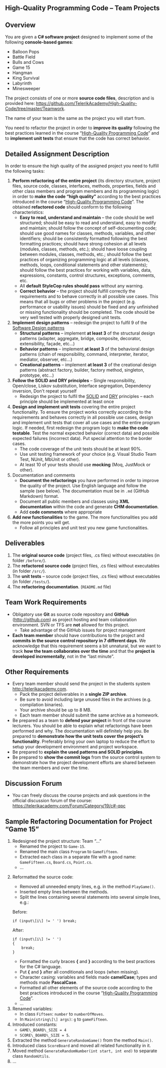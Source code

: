 <article class="markdown-body entry-content" itemprop="mainContentOfPage"><h1><a id="user-content-high-quality-programming-code--team-projects" class="anchor" href="#high-quality-programming-code--team-projects" aria-hidden="true"><span class="octicon octicon-link"></span></a>High-Quality Programming Code – Team Projects</h1>

<h2><a id="user-content-overview" class="anchor" href="#overview" aria-hidden="true"><span class="octicon octicon-link"></span></a>Overview</h2>

<p>You are given a <strong>C# software project</strong> designed to implement some of the following <strong>console-based games</strong>:</p>

<ul>
<li>  Balloon Pops</li>
<li>  Battle Field</li>
<li>  Bulls and Cows</li>
<li>  Game 15</li>
<li>  Hangman</li>
<li>  King Survival</li>
<li>  Labyrinth</li>
<li>  Minesweeper</li>
</ul>

<p>The project consists of one or more <strong>source code files</strong>, description and is provided here: <a href="https://github.com/TelerikAcademy/High-Quality-Code/tree/master/Teamwork">https://github.com/TelerikAcademy/High-Quality-Code/tree/master/Teamwork</a>.</p>

<p>The name of your team is the same as the project you will start from.</p>

<p>You need to refactor the project in order to <strong>improve its quality</strong> following the best practices learned in the course “<a href="http://telerikacademy.com/Courses/Courses/Details/244">High-Quality Programming Code</a>” and to <strong>implement unit tests</strong> that ensure that the code has correct behavior.</p>

<h2><a id="user-content-detailed-assignment-description" class="anchor" href="#detailed-assignment-description" aria-hidden="true"><span class="octicon octicon-link"></span></a>Detailed Assignment Description</h2>

<p>In order to ensure the high quality of the assigned project you need to fulfill the following tasks:</p>

<ol>
<li> <strong>Perform refactoring of the entire project</strong> (its directory structure, project files, source code, classes, interfaces, methods, properties, fields and other class members and program members and its programming logic) in order to <strong>make the code “high quality”</strong> according to the best practices introduced in the course “<a href="http://telerikacademy.com/Courses/Courses/Details/244">High-Quality Programming Code</a>”. The obtained <strong>refactored code</strong> should conform to the following characteristics:

<ul>
<li>  <strong>Easy to read, understand and maintain</strong> – the code should be well structured; should be easy to read and understand, easy to modify and maintain; should follow the concept of self-documenting code; should use good names for classes, methods, variables, and other identifiers; should be consistently formatted following the best formatting practices; should have strong cohesion at all levels (modules, classes, methods, etc.); should have loose coupling between modules, classes, methods, etc.; should follow the best practices of organizing programming logic at all levels (classes, methods, loops, conditional statements and other statements); should follow the best practices for working with variables, data, expressions, constants, control structures, exceptions, comments, etc.</li>
<li>  All <strong>default StyleCop rules should pass</strong> without any warning.</li>
<li>  <strong>Correct behavior</strong> – the project should fulfill correctly the requirements and to behave correctly in all possible use cases. This means that all bugs or other problems in the project (e.g. performance or usability issues) should be fixed and any unfinished or missing functionality should be completed. The code should be very well tested with properly designed unit tests.</li>
</ul></li>
<li> <strong>Implement design patterns</strong> – redesign the project to fulfil 9 of the <a href="http://en.wikipedia.org/wiki/Software_design_pattern">Software Design patterns</a>

<ul>
<li>  <strong>Structural patterns</strong> – implement <strong>at least 3</strong> of the structural design patterns (adapter, aggregate, bridge, composite, decorator, extensibility, façade, etc…)</li>
<li>  <strong>Behavior patterns</strong> – implement <strong>at least 3</strong> of the behavioral design patterns (chain of responsibility, command, interpreter, iterator, mediator, observer, etc…)</li>
<li>  <strong>Creational patterns</strong> – implement <strong>at least 3</strong> of the creational design patterns (abstract factory, builder, factory method, singleton, prototype, etc…)</li>
</ul></li>
<li> <strong>Follow the SOLID and DRY principles</strong> – Single responsibility, Open/close, Liskov substitution, Interface segregation, Dependency inversion, Don't repeat yourself

<ul>
<li>  Redesign the project to fulfil the <a href="http://en.wikipedia.org/wiki/Solid">SOLID</a> and <a href="http://en.wikipedia.org/wiki/Don't_repeat_yourself">DRY</a> principles – each principle should be implemented at least once</li>
</ul></li>
<li> <strong>Design and implement unit tests</strong> covering the entire project functionality. To ensure the project works correctly according to the requirements and behaves correctly in all possible use cases, design and implement unit tests that cover all use cases and the entire program logic. If needed, first redesign the program logic to <strong>make the code testable</strong>. Test the normal expected behavior (correct data) and possible expected failures (incorrect data). Put special attention to the border cases.

<ul>
<li>  The code coverage of the unit tests should be at least 90%.</li>
<li>  Use unit testing framework of your choice (e.g. Visual Studio Team Test, NUnit, MbUnit or other).</li>
<li>  At least 10 of your tests should use <strong>mocking</strong> (Moq, JustMock or other).</li>
</ul></li>
<li> Documentation and comments

<ul>
<li>  <strong>Document the refactorings</strong> you have performed in order to improve the quality of the project. Use English language and follow the sample (see below). The documentation must be in <code>.md</code> (GitHub Markdown) format.</li>
<li>  Document all public members and classes using <strong>XML documentation</strong> within the code and generate <strong>CHM documentation</strong>.</li>
<li>  Add <strong>code comments</strong> where appropriate</li>
</ul></li>
<li> <strong>Add new functionalities</strong> to the game. The more functionalities you add the more points you will get.

<ul>
<li>  Follow all principles and unit test you new game functionalities.</li>
</ul></li>
</ol>

<h2><a id="user-content-deliverables" class="anchor" href="#deliverables" aria-hidden="true"><span class="octicon octicon-link"></span></a>Deliverables</h2>

<ol>
<li> The <strong>original source code</strong> (project files, .cs files) without executables (in folder <code>/before/</code>).</li>
<li> The <strong>refactored source code</strong> (project files, .cs files) without executables (in folder <code>/src/</code>).</li>
<li> The <strong>unit tests</strong> – source code (project files, .cs files) without executables (in folder <code>/tests/</code>).</li>
<li> The <strong>refactoring documentation</strong>. (<code>README.md</code> file)</li>
</ol>

<h2><a id="user-content-team-work-requirements" class="anchor" href="#team-work-requirements" aria-hidden="true"><span class="octicon octicon-link"></span></a>Team Work Requirements</h2>

<ul>
<li>  Obligatory use <strong>Git</strong> as source code repository and <strong>GitHub</strong> (<a href="http://github.com">http://github.com</a>) as project hosting and team collaboration environment. SVN or TFS are <strong>not</strong> allowed for this project.

<ul>
<li>  Take advantage of the GitHub issues for project management</li>
</ul></li>
<li>  <strong>Each team member</strong> should have contributions to the project and <strong>commits in the source control repository in 7 different days</strong>. We acknowledge that this requirement seems a bit unnatural, but we want to track <strong>how the team collaborates over the time</strong> and that the <strong>project is developed incrementally</strong>, not in the “last minute”.</li>
</ul>

<h2><a id="user-content-other-requirements" class="anchor" href="#other-requirements" aria-hidden="true"><span class="octicon octicon-link"></span></a>Other Requirements</h2>

<ul>
<li>  Every team member should send the project in the students system <a href="http://telerikacademy.com">http://telerikacademy.com</a>.

<ul>
<li>  Pack the project deliverables in a <strong>single ZIP archive</strong>.</li>
<li>  Be sure to avoid including large unused files in the archives (e.g. compilation binaries).</li>
<li>  Your archive should be up to 8 MB.</li>
<li>  Each team member should submit the same archive as a homework.</li>
</ul></li>
<li>  Be prepared as a team to <strong>defend your project</strong> in front of the course lecturers. You should be able to explain what refactorings have been performed and why. The documentation will definitely help you. Be prepared to <strong>demonstrate how the unit tests cover the project’s functionality</strong>. Preferably bring your own laptop to reduce the effort to setup your development environment and project workspace.</li>
<li>  Be prepared to <strong>explain the used patterns and SOLID principles</strong>.</li>
<li>  Be prepared to <strong>show the commit logs</strong> from the source control system to demonstrate how the project development efforts are shared between the team members and over the time.</li>
</ul>

<h2><a id="user-content-discussion-forum" class="anchor" href="#discussion-forum" aria-hidden="true"><span class="octicon octicon-link"></span></a>Discussion Forum</h2>

<ul>
<li>  You can freely discuss the course projects and ask questions in the official discussion forum of the course: <a href="https://telerikacademy.com/Forum/Category/19/c#-qpc">https://telerikacademy.com/Forum/Category/19/c#-qpc</a></li>
</ul>

<h2><a id="user-content-sample-refactoring-documentation-for-project-game-15--------------------------------------------------------------------------------------------------------------------------" class="anchor" href="#sample-refactoring-documentation-for-project-game-15--------------------------------------------------------------------------------------------------------------------------" aria-hidden="true"><span class="octicon octicon-link"></span></a>Sample Refactoring Documentation for Project “Game 15”                                                                                                                          </h2>

<ol>
<li> Redesigned the project structure: Team “…”

<ul>
<li>  Renamed the project to <code>Game-15</code>.</li>
<li>  Renamed the main class <code>Program</code> to <code>GameFifteen</code>.</li>
<li>  Extracted each class in a separate file with a good name: <code>GameFifteen.cs</code>, <code>Board.cs</code>, <code>Point.cs</code>.</li>
<li>  …</li>
</ul></li>
<li><p>Reformatted the source code:</p>

<ul>
<li>  Removed all unneeded empty lines, e.g. in the method <code>PlayGame()</code>.</li>
<li>  Inserted empty lines between the methods.</li>
<li>  Split the lines containing several statements into several simple lines, e.g.:</li>
</ul>

<p>Before:</p>

<pre><code>if (input\[i\] != ' ') break;
</code></pre>

<p>After:</p>

<pre><code>if (input\[i\] != ' ')
{
    break;
}
</code></pre>

<ul>
<li>  Formatted the curly braces <strong>{</strong> and <strong>}</strong> according to the best practices for the C# language.</li>
<li>  Put <strong>{</strong> and <strong>}</strong> after all conditionals and loops (when missing).</li>
<li>  Character casing: variables and fields made <strong>camelCase</strong>; types and methods made <strong>PascalCase</strong>.</li>
<li>  Formatted all other elements of the source code according to the best practices introduced in the course “<a href="http://telerikacademy.com/Courses/Courses/Details/244">High-Quality Programming Code</a>”.</li>
<li>  …</li>
</ul></li>
<li> Renamed variables:

<ul>
<li>  In class <code>Fifteen</code>: <code>number</code> to <code>numberOfMoves</code>.</li>
<li>  In <code>Main(string\[\] args)</code>: <code>g</code> to <code>gameFifteen</code>.</li>
</ul></li>
<li> Introduced constants:

<ul>
<li>  <code>GAME\_BOARD\_SIZE = 4</code></li>
<li>  <code>SCORE\_BOARD\_SIZE = 5</code>. </li>
</ul></li>
<li> Extracted the method <code>GenerateRandomGame()</code> from the method <code>Main()</code>.</li>
<li> Introduced class <code>ScoreBoard</code> and moved all related functionality in it.</li>
<li> Moved method <code>GenerateRandomNumber(int start, int end)</code> to separate class <code>RandomUtils</code>.</li>
<li> …</li>
</ol>
</article>
